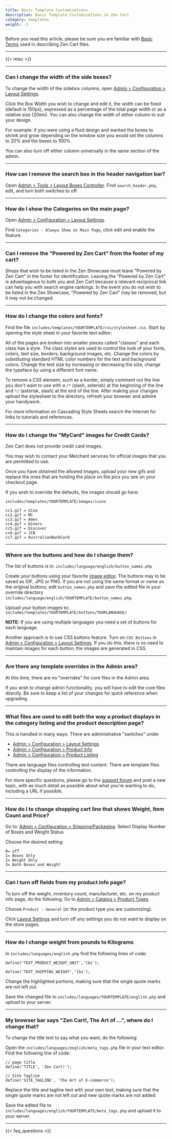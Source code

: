 ```yaml
---
title: Basic Template Customizations 
description: Basic Template Customizations in Zen Cart
category: templates
weight: -1 
---
```


Before you read this article, please be sure you are familiar with 
[Basic Terms](/user/first_steps/basic_terms/) used in describing
Zen Cart files. 

---
<!-- this file isn't named _misc.md but it's really a misc file --> 

{{< misc >}} 

--- 

### Can I change the width of the side boxes?
To change the width of the sidebox columns, open [Admin > Configuration > Layout Settings](/user/admin_pages/configuration/configuration_layoutsettings/). 

Click the Box Width you wish to change and edit it, the width can be fixed (default is 150px), expressed as a percentage of the total page width or as a relative size (20em). You can also change the width of either column to suit your design.

For example: if you were using a fluid design and wanted the boxes to shrink and grow depending on the window size you would set the columns to 20% and the boxes to 100%.

You can also turn off either column universally in the same section of the admin.

---

### How can I remove the search box in the header navigation bar?
Open [Admin > Tools > Layout Boxes Controller](/user/admin_pages/tools/layout_boxes_controller/). Find `search_header.php`, edit, and turn both switches to off.

--- 

### How do I show the Categories on the main page?
Open [Admin > Configuration > Layout Settings](/user/admin_pages/configuration/configuration_layoutsettings/). 

Find `Categories - Always Show on Main Page`, click edit and enable the feature.

---

### Can I remove the "Powered by Zen Cart" from the footer of my cart?
Shops that wish to be listed in the Zen Showcase must leave "Powered by Zen Cart" in the footer for identification. Leaving the "Powered by Zen Cart" is advantageous to both you and Zen Cart because a relevant reciprocal link can help you with search engine rankings. In the event you do not wish to be listed in the Zen Showcase, "Powered by Zen Cart" may be removed, but it may not be changed.

---

### How do I change the colors and fonts?
Find the file `includes/templates/YOURTEMPLATE/css/stylesheet.css`. Start by opening the style sheet in your favorite text editor:

All of the pages are broken into smaller pieces called "classes" and each class has a style. The class styles are used to control the look of your fonts, colors, text size, borders, background images, etc. Change the colors by substituting standard HTML color numbers for the text and background colors. Change the text size by increasing or decreasing the size, change the typeface by using a different font name.

To remove a CSS element, such as a border, simply comment out the line you don't want to use with a `/*` (slash, asterisk) at the beginning of the line and `*/` (asterisk, slash) at the end of the line. After making your changes upload the stylesheet to the directory, refresh your browser and admire your handywork.

For more information on Cascading Style Sheets search the Internet for links to tutorials and references.

---

### How do I change the "MyCard" images for Credit Cards?

Zen Cart does not provide credit card images.

You may wish to contact your Merchant services for official images that you are permitted to use.

Once you have obtained the allowed images, upload your new gifs and replace the ones that are holding the place on the pics you see on your checkout page.

If you wish to override the defaults, the images should go here:

`includes/templates/YOURTEMPLATE/images/icons`

```
cc1.gif = Visa
cc2.gif = MC
cc3.gif = Amex
cc4.gif = Diners
cc5.gif = Discover
cc6.gif = JCB
cc7.gif = AustralianBankCard
```

---

### Where are the buttons and how do I change them?

The list of buttons is in:
`includes/language/english/button_names.php`

Create your buttons using your favorite [image editor](/user/first_steps/useful_tools/#graphics-editors). The buttons may to be saved as GIF, JPG or PNG. If you are not using the same format or name as the original buttons, edit `button_names.php` and save the edited file in your override directory `includes/language/english/YOURTEMPLATE/button_names.php`.

Upload your button images to:
`includes/templates/YOURTEMPLATE/buttons/YOURLANGUAGE/`

**NOTE:** If you are using multiple languages you need a set of buttons for each language.

Another approach is to use CSS buttons feature. Turn on 
`CSS Buttons` in [Admin > Configuration > Layout Settings](/user/admin_pages/configuration/configuration_layoutsettings/).  If you do this, there is no need
to maintain images for each button; the images are generated in CSS.

---

### Are there any template overrides in the Admin area?
At this time, there are no "overrides" for core files in the Admin area.

If you wish to change admin functionality, you will have to edit the core files directly.   Be sure to keep a list of your changes for quick reference when upgrading.

---

### What files are used to edit both the way a product displays in the category listing and the product description page?

This is handled in many ways. 
There are administrative "switches" under 

- [Admin > Configuration > Layout Settings](/user/admin_pages/configuration/configuration_layoutsettings/) 
- [Admin > Configuration > Product Info](/user/admin_pages/configuration/configuration_productinfo/) 
- [Admin > Configuration > Product Listing](/user/admin_pages/configuration/configuration_productlisting/) 

There are language files controlling text content.
There are template files controlling the display of the information.

For more specific questions, please go to the [support forum](https://www.zen-cart.com/forumdisplay.php?15-Templates-Stylesheets-Page-Layout) and post a new topic, with as much detail as possible about what you're wanting to do, including a URL if possible.

---

### How do I to change shopping cart line that shows Weight, Item Count and Price? 

Go to:   [Admin > Configuration > Shipping/Packaging](/user/admin_pages/configuration/configuration_shippingpackaging/).
Select  Display Number of Boxes and Weight Status

Choose the desired setting:

```
0= off
1= Boxes Only
2= Weight Only
3= Both Boxes and Weight
```

---

### Can I turn off fields from my product info page?
To turn off the weight, inventory count, manufacturer, etc. on my product info page, do the following: 
Go to [Admin > Catalog > Product Types](/user/admin_pages/catalog/product_types/).

Choose `Product - General` (or the product type you are customizing).

Click [Layout Settings](/user/admin_pages/catalog/product_types_edit_layout/) and turn off any settings you do not want to display on the store pages.

---

### How do I change weight from pounds to Kilograms
In `includes/languages/english.php` 
find the following lines of code:

```
define('TEXT_PRODUCT_WEIGHT_UNIT','lbs');

define('TEXT_SHIPPING_WEIGHT','lbs');
```

Change the highlighted portions, making sure that the single quote marks are not left out.

Save the changed file to `includes/languages/YOURTEMPLATE/english.php` and upload to your server.

---

### My browser bar says "Zen Cart!, The Art of ...", where do I change that?

To change the title text to say what you want, do the following:

Open the `includes/languages/english/meta_tags.php` file in your text editor. Find the following line of code:

```
// page title
define('TITLE', 'Zen Cart!');

// Site Tagline
define('SITE_TAGLINE', 'The Art of E-commerce');
```

Replace the title and tagline text with your own text, making sure that the single quote marks are not left out and new quote marks are not added.

Save the edited file to `includes/languages/english/YOURTEMPLATE/meta_tags.php` and upload it to your server.

---
<!-- please keep this at the end --> 
{{< faq_questions >}}
